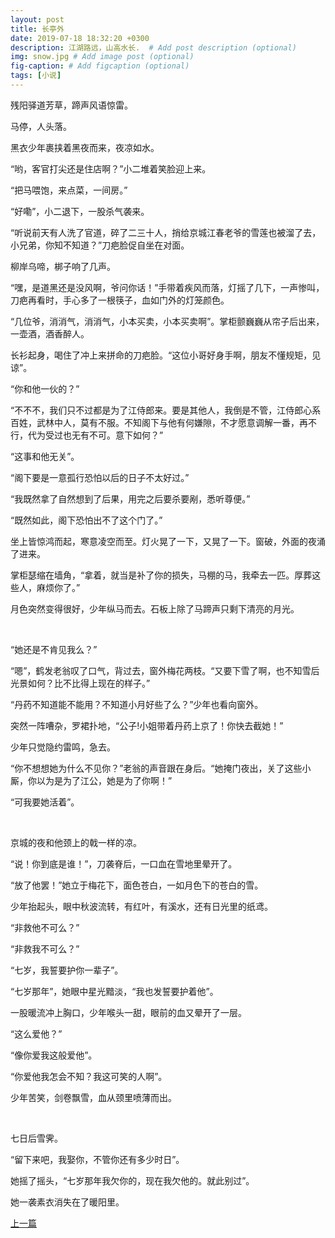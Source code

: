 ```yaml
---
layout: post
title: 长亭外
date: 2019-07-18 18:32:20 +0300
description: 江湖路远，山高水长.  # Add post description (optional)
img: snow.jpg # Add image post (optional)
fig-caption: # Add figcaption (optional)
tags: [小说]
---
```


残阳驿道芳草，蹄声风语惊雷。

马停，人头落。

黑衣少年裹挟着黑夜而来，夜凉如水。

“哟，客官打尖还是住店啊？”小二堆着笑脸迎上来。

“把马喂饱，来点菜，一间房。”

“好嘞”，小二退下，一股杀气袭来。

“听说前天有人洗了官道，碎了二三十人，捎给京城江春老爷的雪莲也被溜了去，小兄弟，你知不知道？”刀疤脸促自坐在对面。

柳岸乌啼，梆子响了几声。

“嘿，是道黑还是没风啊，爷问你话！”手带着疾风而落，灯摇了几下，一声惨叫，刀疤再看时，手心多了一根筷子，血如门外的灯笼颜色。

“几位爷，消消气，消消气，小本买卖，小本买卖啊”。掌柜颤巍巍从帘子后出来，一壶酒，酒香醉人。

长衫起身，喝住了冲上来拼命的刀疤脸。“这位小哥好身手啊，朋友不懂规矩，见谅”。

“你和他一伙的？”

“不不不，我们只不过都是为了江侍郎来。要是其他人，我倒是不管，江侍郎心系百姓，武林中人，莫有不服。不知阁下与他有何嫌隙，不才愿意调解一番，再不行，代为受过也无有不可。意下如何？”

“这事和他无关”。

“阁下要是一意孤行恐怕以后的日子不太好过。”

“我既然拿了自然想到了后果，用完之后要杀要剐，悉听尊便。”

“既然如此，阁下恐怕出不了这个门了。”

坐上皆惊鸿而起，寒意凌空而至。灯火晃了一下，又晃了一下。窗破，外面的夜涌了进来。

掌柜瑟缩在墙角，“拿着，就当是补了你的损失，马棚的马，我牵去一匹。厚葬这些人，麻烦你了。”

月色突然变得很好，少年纵马而去。石板上除了马蹄声只剩下清亮的月光。  

​      

“她还是不肯见我么？”

“嗯”，鹤发老翁叹了口气，背过去，窗外梅花两枝。“又要下雪了啊，也不知雪后光景如何？比不比得上现在的样子。”

“丹药不知道能不能用？不知道小月好些了么？”少年也看向窗外。

突然一阵嘈杂，罗裙扑地，“公子!小姐带着丹药上京了！你快去截她！”

少年只觉隐约雷鸣，急去。

“你不想想她为什么不见你？”老翁的声音跟在身后。“她掩门夜出，关了这些小厮，你以为是为了江公，她是为了你啊！”

“可我要她活着”。  

​    

京城的夜和他颈上的戟一样的凉。

“说！你到底是谁！”，刀袭脊后，一口血在雪地里晕开了。

“放了他罢！”她立于梅花下，面色苍白，一如月色下的苍白的雪。

少年抬起头，眼中秋波流转，有红叶，有溪水，还有日光里的纸鸢。

“非救他不可么？”

“非救我不可么？”

“七岁，我誓要护你一辈子”。

“七岁那年”，她眼中星光黯淡，“我也发誓要护着他”。

一股暖流冲上胸口，少年喉头一甜，眼前的血又晕开了一层。

“这么爱他？”

“像你爱我这般爱他”。

“你爱他我怎会不知？我这可笑的人啊”。

少年苦笑，剑卷飘雪，血从颈里喷薄而出。  

​     

七日后雪霁。

“留下来吧，我娶你，不管你还有多少时日”。

她摇了摇头，“七岁那年我欠你的，现在我欠他的。就此别过”。

她一袭素衣消失在了暖阳里。

[上一篇](../writting4/)